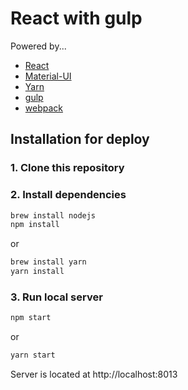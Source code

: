 # React with gulp

Powered by...
- [React](https://facebook.github.io/react/)
- [Material-UI](http://callemall.github.io/material-ui/)
- [Yarn](https://yarnpkg.com/)
- [gulp](http://gulpjs.com/)
- [webpack](https://webpack.github.io/)

## Installation for deploy

### 1. Clone this repository

### 2. Install dependencies

```sh
brew install nodejs
npm install
```

or

```sh
brew install yarn
yarn install
```

### 3. Run local server

```sh
npm start
```

or

```sh
yarn start
```

Server is located at http://localhost:8013
